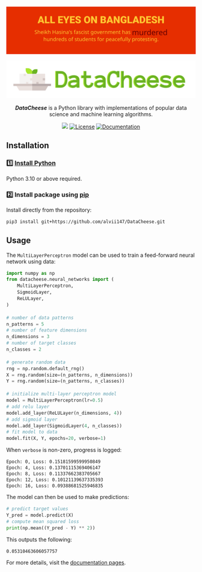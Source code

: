 [![All Eyes On Bangladesh](https://github.com/alvii147/peoples-banner-for-bangladesh/blob/main/github/banner-red.svg)](https://www.aljazeera.com/program/newsfeed/2024/7/24/bangladeshs-deadly-protests-explained)

<p align="center">
    <img alt="DataCheese logo" src="docs/img/logo_full.png" width=600 />
</p>

<p align="center">
    <strong><i>DataCheese</i></strong> is a Python library with implementations of popular data science and machine learning algorithms.
</p>

<div align="center">

[![](https://img.shields.io/github/actions/workflow/status/alvii147/DataCheese/github-ci.yml?branch=master&label=GitHub%20CI&logo=github)](https://github.com/alvii147/DataCheese/actions) [![License](https://img.shields.io/badge/License-BSD_3--Clause-blue.svg)](https://opensource.org/licenses/BSD-3-Clause) [![Documentation](https://img.shields.io/badge/Sphinx-Documentation-000000?logo=sphinx)](https://alvii147.github.io/DataCheese/build/html/index.html)

</div>

## Installation

### :one: [Install Python](https://www.python.org/)

Python 3.10 or above required.

### :two: Install package using [pip](https://pypi.org/project/pip/)

Install directly from the repository:

```bash
pip3 install git+https://github.com/alvii147/DataCheese.git
```

## Usage

The `MultiLayerPerceptron` model can be used to train a feed-forward neural network using data:

```python
import numpy as np
from datacheese.neural_networks import (
    MultiLayerPerceptron,
    SigmoidLayer,
    ReLULayer,
)

# number of data patterns
n_patterns = 5
# number of feature dimensions
n_dimensions = 3
# number of target classes
n_classes = 2

# generate random data
rng = np.random.default_rng()
X = rng.random(size=(n_patterns, n_dimensions))
Y = rng.random(size=(n_patterns, n_classes))

# initialize multi-layer perceptron model
model = MultiLayerPerceptron(lr=0.5)
# add relu layer
model.add_layer(ReLULayer(n_dimensions, 4))
# add sigmoid layer
model.add_layer(SigmoidLayer(4, n_classes))
# fit model to data
model.fit(X, Y, epochs=20, verbose=1)
```

When `verbose` is non-zero, progress is logged:

```
Epoch: 0, Loss: 0.15181599599950849
Epoch: 4, Loss: 0.13701115369406147
Epoch: 8, Loss: 0.11337662383705667
Epoch: 12, Loss: 0.10121139637335393
Epoch: 16, Loss: 0.09388681525946835
```

The model can then be used to make predictions:

```python
# predict target values
Y_pred = model.predict(X)
# compute mean squared loss
print(np.mean((Y_pred - Y) ** 2))
```

This outputs the following:

```
0.05310463606057757
```

For more details, visit the [documentation pages](https://alvii147.github.io/DataCheese/build/html/index.html).

